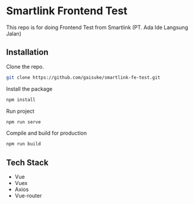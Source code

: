 # Smartlink Frontend Test

This repo is for doing Frontend Test from Smartlink (PT. Ada Ide Langsung Jalan)<br />

## Installation

Clone the repo.

```bash
git clone https://github.com/gaisuke/smartlink-fe-test.git
```

Install the package

```bash
npm install
```

Run project 

```bash
npm run serve
```

Compile and build for production

```bash
npm run build
```

## Tech Stack

- Vue
- Vuex
- Axios
- Vue-router
